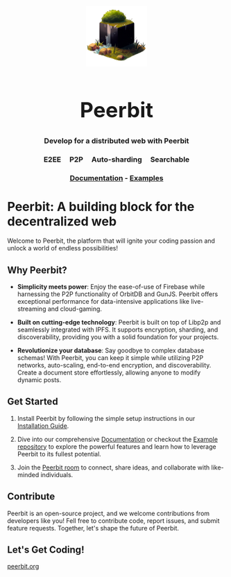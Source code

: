 
<br>
<p align="center">
    <img width="140" src="./docs/peerbit-logo.png"  alt="Peerbit icon Icon">
</p>

<h1 align="center" style="font-size: 5vmin;">
    <strong>
        Peerbit
   </strong>
</h1>

<h3 align="center">
    Develop for a distributed web with Peerbit
</h3>

<h3 align="center" >E2EE &nbsp; &nbsp; P2P &nbsp; &nbsp; Auto-sharding  &nbsp; &nbsp;  Searchable</h3>

<h3 align="center"><a href="https://peerbit.org">Documentation</a> - <a href="https://github.com/dao-xyz/peerbit-examples">Examples</a></h3>


# Peerbit:  A building block for the decentralized web

Welcome to Peerbit, the platform that will ignite your coding passion and unlock a world of endless possibilities!

## Why Peerbit?

- **Simplicity meets power**: Enjoy the ease-of-use of Firebase while harnessing the P2P functionality of OrbitDB and GunJS. Peerbit offers exceptional performance for data-intensive applications like live-streaming and cloud-gaming.

- **Built on cutting-edge technology**: Peerbit is built on top of Libp2p and seamlessly integrated with IPFS. It supports encryption, sharding, and discoverability, providing you with a solid foundation for your projects.

- **Revolutionize your database**: Say goodbye to complex database schemas! With Peerbit, you can keep it simple while utilizing P2P networks, auto-scaling, end-to-end encryption, and discoverability. Create a document store effortlessly, allowing anyone to modify dynamic posts.

## Get Started

1. Install Peerbit by following the simple setup instructions in our [Installation Guide](https://www.peerbit.org/getting-started).

2. Dive into our comprehensive [Documentation](https://www.peerbit.org/components/client/client) or checkout the [Example repository](https://github.com/dao-xyz/peerbit-examples)  to explore the powerful features and learn how to leverage Peerbit to its fullest potential.

3. Join the [Peerbit room](https://matrix.to/#/#peerbit:matrix.org) to connect, share ideas, and collaborate with like-minded individuals.

## Contribute

Peerbit is an open-source project, and we welcome contributions from developers like you! Fell free to contribute code, report issues, and submit feature requests. Together, let's shape the future of Peerbit.


## Let's Get Coding!

[peerbit.org](https://peerbit.org)

